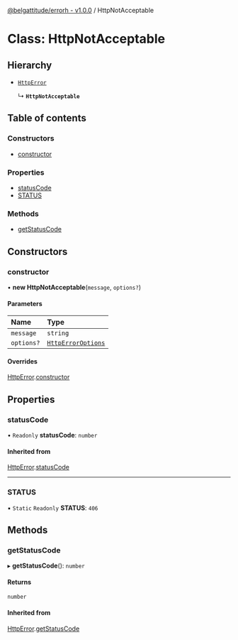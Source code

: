 [@belgattitude/errorh - v1.0.0](../README.md) / HttpNotAcceptable

# Class: HttpNotAcceptable

## Hierarchy

- [`HttpError`](HttpError.md)

  ↳ **`HttpNotAcceptable`**

## Table of contents

### Constructors

- [constructor](HttpNotAcceptable.md#constructor)

### Properties

- [statusCode](HttpNotAcceptable.md#statuscode)
- [STATUS](HttpNotAcceptable.md#status)

### Methods

- [getStatusCode](HttpNotAcceptable.md#getstatuscode)

## Constructors

### constructor

• **new HttpNotAcceptable**(`message`, `options?`)

#### Parameters

| Name       | Type                                                |
| :--------- | :-------------------------------------------------- |
| `message`  | `string`                                            |
| `options?` | [`HttpErrorOptions`](../README.md#httperroroptions) |

#### Overrides

[HttpError](HttpError.md).[constructor](HttpError.md#constructor)

## Properties

### statusCode

• `Readonly` **statusCode**: `number`

#### Inherited from

[HttpError](HttpError.md).[statusCode](HttpError.md#statuscode)

---

### STATUS

▪ `Static` `Readonly` **STATUS**: `406`

## Methods

### getStatusCode

▸ **getStatusCode**(): `number`

#### Returns

`number`

#### Inherited from

[HttpError](HttpError.md).[getStatusCode](HttpError.md#getstatuscode)

